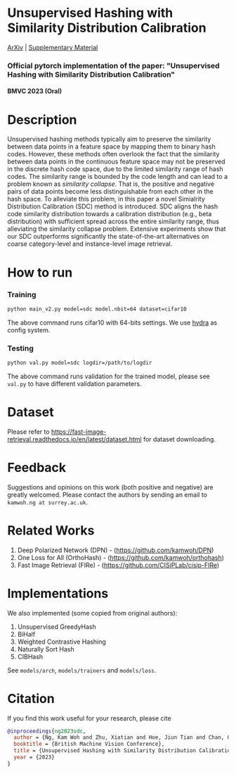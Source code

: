 # Unsupervised Hashing with Similarity Distribution Calibration

[ArXiv](https://arxiv.org/abs/2302.07669) | <a href="https://github.com/kamwoh/sdc/blob/master/docs/suppmat.pdf">
Supplementary Material</a>

### Official pytorch implementation of the paper: "Unsupervised Hashing with Similarity Distribution Calibration"

#### BMVC 2023 (Oral)

# Description

Unsupervised hashing methods typically aim to preserve the similarity between data points in a feature space by mapping
them to binary hash codes. However, these methods often overlook the fact that the similarity between data points in the
continuous feature space may not be preserved in the discrete hash code space, due to the limited similarity range of
hash codes.
The similarity range is bounded by the code length and can lead to a problem known as _similarity collapse_. That is,
the positive and negative pairs of data points become less distinguishable from each other in the hash space.
To alleviate this problem, in this paper a novel Simialrity Distribution Calibration (SDC) method is introduced.
SDC aligns the hash code similarity distribution towards a calibration distribution (e.g., beta distribution) with
sufficient spread across the entire similarity range, thus alleviating the similarity collapse problem.
Extensive experiments show that our SDC outperforms significantly the state-of-the-art alternatives on coarse
category-level and instance-level image retrieval.

# How to run

### Training

```bash
python main_v2.py model=sdc model.nbit=64 dataset=cifar10 
```

The above command runs cifar10 with 64-bits settings. We use [hydra](https://hydra.cc/docs/intro/) as config system.

### Testing

```bash
python val.py model=sdc logdir=/path/to/logdir
```

The above command runs validation for the trained model, please see `val.py` to have different validation parameters.

# Dataset

Please refer to https://fast-image-retrieval.readthedocs.io/en/latest/dataset.html for dataset downloading.

# Feedback

Suggestions and opinions on this work (both positive and negative) are greatly welcomed. Please contact the authors by
sending an email to `kamwoh.ng at surrey.ac.uk`.

# Related Works

1. Deep Polarized Network (DPN) - (https://github.com/kamwoh/DPN)
2. One Loss for All (OrthoHash) - (https://github.com/kamwoh/orthohash)
3. Fast Image Retrieval (FIRe) - (https://github.com/CISiPLab/cisip-FIRe)

# Implementations

We also implemented (some copied from original authors):

1. Unsupervised GreedyHash
2. BiHalf
3. Weighted Contrastive Hashing
4. Naturally Sort Hash
5. CIBHash

See `models/arch`, `models/trainers` and `models/loss`.

# Citation

If you find this work useful for your research, please cite

```bibtex
@inproceedings{ng2023sdc,
  author = {Ng, Kam Woh and Zhu, Xiatian and Hoe, Jiun Tian and Chan, Chee Seng and Zhang, Tianyu and Song, Yi-Zhe and Xiang, Tao},
  booktitle = {British Machine Vision Conference}, 
  title = {Unsupervised Hashing with Similarity Distribution Calibration}, 
  year = {2023}
}
```
